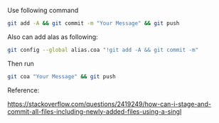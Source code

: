 Use following command

```bash
git add -A && git commit -m "Your Message" && git push
```

Also can add alas as following:

```bash
git config --global alias.coa "!git add -A && git commit -m"
```

Then run

```bash
git coa "Your Message" && git push
```

Reference:

<https://stackoverflow.com/questions/2419249/how-can-i-stage-and-commit-all-files-including-newly-added-files-using-a-singl>
